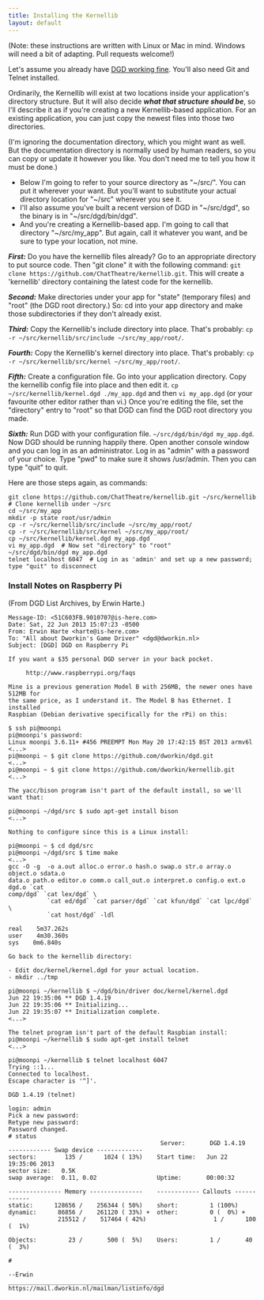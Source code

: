 ```yaml
---
title: Installing the Kernellib
layout: default
---
```


(Note: these instructions are written with Linux or Mac in mind. Windows will need a bit of adapting. Pull requests welcome!)

Let's assume you already have [DGD working fine](https://ChatTheatre.github.io/lpc-doc/dgd/installing.html). You'll also need Git and Telnet installed.

Ordinarily, the Kernellib will exist at two locations inside your application's directory structure. But it will also decide ***what that structure should be***, so I'll describe it as if you're creating a new Kernellib-based application. For an existing application, you can just copy the newest files into those two directories.

(I'm ignoring the documentation directory, which you might want as well. But the documentation directory is normally used by human readers, so you can copy or update it however you like. You don't need me to tell you how it must be done.)

* Below I'm going to refer to your source directory as "\~/src/". You can put it wherever your want. But you'll want to substitute your actual directory location for "\~/src" wherever you see it.
* I'll also assume you've built a recent version of DGD in "\~/src/dgd", so the binary is in "\~/src/dgd/bin/dgd".
* And you're creating a Kernellib-based app. I'm going to call that directory "\~/src/my_app". But again, call it whatever you want, and be sure to type your location, not mine.

***First:*** Do you have the kernellib files already? Go to an appropriate directory to put source code. Then "git clone" it with the following command: `git clone https://github.com/ChatTheatre/kernellib.git`. This will create a 'kernellib' directory containing the latest code for the kernellib.

***Second:*** Make directories under your app for "state" (temporary files) and "root" (the DGD root directory.) So: cd into your app directory and make those subdirectories if they don't already exist.

***Third:*** Copy the Kernellib's include directory into place. That's probably: `cp -r ~/src/kernellib/src/include ~/src/my_app/root/`.

***Fourth:*** Copy the Kernellib's kernel directory into place. That's probably: `cp -r ~/src/kernellib/src/kernel ~/src/my_app/root/`.

***Fifth:*** Create a configuration file. Go into your application directory. Copy the kernellib config file into place and then edit it. `cp ~/src/kernellib/kernel.dgd ./my_app.dgd` and then `vi my_app.dgd` (or your favourite other editor rather than vi.) Once you're editing the file, set the "directory" entry to "root" so that DGD can find the DGD root directory you made.

***Sixth:*** Run DGD with your configuration file. `~/src/dgd/bin/dgd my_app.dgd`. Now DGD should be running happily there. Open another console window and you can log in as an administrator. Log in as "admin" with a password of your choice. Type "pwd" to make sure it shows /usr/admin. Then you can type "quit" to quit.

Here are those steps again, as commands:

```
git clone https://github.com/ChatTheatre/kernellib.git ~/src/kernellib  # Clone kernellib under ~/src
cd ~/src/my_app
mkdir -p state root/usr/admin
cp -r ~/src/kernellib/src/include ~/src/my_app/root/
cp -r ~/src/kernellib/src/kernel ~/src/my_app/root/
cp ~/src/kernellib/kernel.dgd my_app.dgd
vi my_app.dgd  # Now set "directory" to "root"
~/src/dgd/bin/dgd my_app.dgd
telnet localhost 6047  # Log in as 'admin' and set up a new password; type "quit" to disconnect
```

### Install Notes on Raspberry Pi

(From DGD List Archives, by Erwin Harte.)

```
Message-ID: <51C603FB.9010707@is-here.com>
Date: Sat, 22 Jun 2013 15:07:23 -0500
From: Erwin Harte <harte@is-here.com>
To: "All about Dworkin's Game Driver" <dgd@dworkin.nl>
Subject: [DGD] DGD on Raspberry Pi

If you want a $35 personal DGD server in your back pocket.

     http://www.raspberrypi.org/faqs

Mine is a previous generation Model B with 256MB, the newer ones have 512MB for
the same price, as I understand it. The Model B has Ethernet. I installed
Raspbian (Debian derivative specifically for the rPi) on this:

$ ssh pi@moonpi
pi@moonpi's password:
Linux moonpi 3.6.11+ #456 PREEMPT Mon May 20 17:42:15 BST 2013 armv6l
<...>
pi@moonpi ~ $ git clone https://github.com/dworkin/dgd.git
<...>
pi@moonpi ~ $ git clone https://github.com/dworkin/kernellib.git
<...>

The yacc/bison program isn't part of the default install, so we'll want that:

pi@moonpi ~/dgd/src $ sudo apt-get install bison
<...>

Nothing to configure since this is a Linux install:

pi@moonpi ~ $ cd dgd/src
pi@moonpi ~/dgd/src $ time make
<...>
gcc -O -g  -o a.out alloc.o error.o hash.o swap.o str.o array.o object.o sdata.o
data.o path.o editor.o comm.o call_out.o interpret.o config.o ext.o dgd.o `cat
comp/dgd` `cat lex/dgd` \
           `cat ed/dgd` `cat parser/dgd` `cat kfun/dgd` `cat lpc/dgd` \
           `cat host/dgd` -ldl

real    5m37.262s
user    4m30.360s
sys    0m6.840s

Go back to the kernellib directory:

- Edit doc/kernel/kernel.dgd for your actual location.
- mkdir ../tmp

pi@moonpi ~/kernellib $ ~/dgd/bin/driver doc/kernel/kernel.dgd
Jun 22 19:35:06 ** DGD 1.4.19
Jun 22 19:35:06 ** Initializing...
Jun 22 19:35:07 ** Initialization complete.
<...>

The telnet program isn't part of the default Raspbian install:
pi@moonpi ~/kernellib $ sudo apt-get install telnet
<...>

pi@moonpi ~/kernellib $ telnet localhost 6047
Trying ::1...
Connected to localhost.
Escape character is '^]'.

DGD 1.4.19 (telnet)

login: admin
Pick a new password:
Retype new password:
Password changed.
# status
                                           Server:       DGD 1.4.19
------------ Swap device -------------
sectors:        135 /      1024 ( 13%)    Start time:   Jun 22 19:35:06 2013
sector size:   0.5K
swap average:  0.11, 0.02                 Uptime:       00:00:32

--------------- Memory ---------------    ------------ Callouts ------------
static:      128656 /    256344 ( 50%)    short:         1 (100%)
dynamic:      86856 /    261120 ( 33%) +  other:         0 (  0%) +
              215512 /    517464 ( 42%)                   1 /      100 (  1%)

Objects:         23 /       500 (  5%)    Users:         1 /       40 (  3%)

#

--Erwin
____________________________________________
https://mail.dworkin.nl/mailman/listinfo/dgd
```
